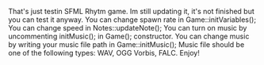 That's just testin SFML Rhytm game. Im still updating it, it's not finished but you can test it anyway.
You can change spawn rate in Game::initVariables();
You can change speed in Notes::updateNote();
You can turn on music by uncommenting initMusic(); in Game(); constructor.
You can change music by writing your music file path in Game::initMusic();
Music file should be one of the following types: WAV, OGG Vorbis, FALC.
Enjoy!
